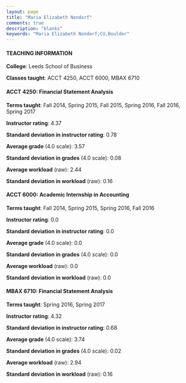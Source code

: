 ```yaml
---
layout: page
title: "Maria Elizabeth Nondorf" 
comments: true
description: "blanks"
keywords: "Maria Elizabeth Nondorf,CU,Boulder"
---
```

<head>
<script src="https://ajax.googleapis.com/ajax/libs/jquery/2.1.3/jquery.min.js"></script>
<script src="https://dl.dropboxusercontent.com/s/pc42nxpaw1ea4o9/highcharts.js?dl=0"></script>
<!-- <script src="../assets/js/highcharts.js"></script> -->
<style type="text/css">@font-face {
	font-family: "Bebas Neue";
	src: url(https://www.filehosting.org/file/details/544349/BebasNeue Regular.otf) format("opentype");
	}
	h1.Bebas { 
		font-family: "Bebas Neue", Verdana, Tahoma;
	}
</style>
</head>
	   
#### TEACHING INFORMATION

**College**: Leeds School of Business

**Classes taught**: ACCT 4250, ACCT 6000, MBAX 6710

#### ACCT 4250: Financial Statement Analysis

**Terms taught**: Fall 2014, Spring 2015, Fall 2015, Spring 2016, Fall 2016, Spring 2017

**Instructor rating**: 4.37

**Standard deviation in instructor rating**: 0.78

**Average grade** (4.0 scale): 3.57

**Standard deviation in grades** (4.0 scale): 0.08

**Average workload** (raw): 2.44

**Standard deviation in workload** (raw): 0.16

#### ACCT 6000: Academic Internship in Accounting

**Terms taught**: Fall 2014, Spring 2015, Spring 2016, Fall 2016

**Instructor rating**: 0.0

**Standard deviation in instructor rating**: 0.0

**Average grade** (4.0 scale): 0.0

**Standard deviation in grades** (4.0 scale): 0.0

**Average workload** (raw): 0.0

**Standard deviation in workload** (raw): 0.0

#### MBAX 6710: Financial Statement Analysis

**Terms taught**: Spring 2016, Spring 2017

**Instructor rating**: 4.32

**Standard deviation in instructor rating**: 0.68

**Average grade** (4.0 scale): 3.74

**Standard deviation in grades** (4.0 scale): 0.02

**Average workload** (raw): 2.94

**Standard deviation in workload** (raw): 0.16

